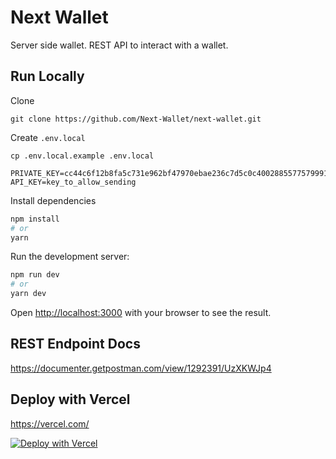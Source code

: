 # Next Wallet

Server side wallet. REST API to interact with a wallet.

## Run Locally

Clone

`git clone https://github.com/Next-Wallet/next-wallet.git`

Create `.env.local`

`cp .env.local.example .env.local`

```
PRIVATE_KEY=cc44c6f12b8fa5c731e962bf47970ebae236c7d5c0c40028855775799913f0ec
API_KEY=key_to_allow_sending
```

Install dependencies

```bash
npm install 
# or
yarn
```

Run the development server:

```bash
npm run dev
# or
yarn dev
```
Open [http://localhost:3000](http://localhost:3000) with your browser to see the result.

## REST Endpoint Docs

https://documenter.getpostman.com/view/1292391/UzXKWJp4

## Deploy with Vercel

https://vercel.com/

[![Deploy with Vercel](https://vercel.com/button)](https://vercel.com/new/clone?repository-url=https%3A%2F%2Fgithub.com%2Fnext-wallet%2Fnext-wallet)
